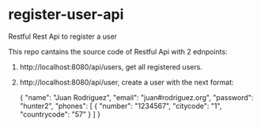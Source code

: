 # register-user-api
Restful Rest Api to register a user

This repo cantains the source code of Restful Api with 2 ednpoints:

1) http://localhost:8080/api/users, get all registered users.
2) http://localhost:8080/api/user, create a user with the next format:

    {
        "name": "Juan Rodriguez",
        "email": "juan#rodriguez.org",
        "password": "hunter2",
        "phones": [
            {
                "number": "1234567",
                "citycode": "1",
                "countrycode": "57"
            }
        ]
    }
